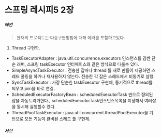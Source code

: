 # 스프링 레시피5 2장

##### 메인

> 현재의 프로젝트는 다중구현방법에 대해 에러를 포함하고있다.

1. Thread 구현학.
- TaskExecutorAdapter : java.util.concurrence.executors 인스턴스를 감싼 단순 래퍼, 스프링 taskExecutor 인터페이스와 같은 방식으로 다룰수 있다.
- SimpleAsyncTaskExecutor : 전송한 잡마다 thread 를 새로 만들어 제공하면 스레드 풀링을 하거나 재사용하지 않는다. 전송한 각 잡은 스레드에서 비동기로 실행.
- SyncTaskExecutor : 가장 단순한 taskExecutor 구현체, 동기적으로 thread를 듸우고 join을 바로 연결.
- ScheduledExecutorFactoryBean : scheduledExecutorTask 빈으로 정의된 잡을 자동트리거한다., scheduledExecutorTask인스턴스목록을 지정해서 여러잡을 동시해 실행할수 있다. 
- ThreadPoolTaskExecutor : java.util.concurrent.threadPoolExecutor을 기반으로 모든 기능이 완비된 스레드 풀 구현체.

##### 서브
